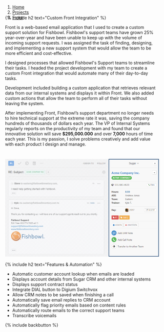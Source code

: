 <ol class="breadcrumbs" style="margin-bottom: -30px!important;">
  <li><a href="/"><span>Home</span></a></li>
  <li><a href="/#projects"><span>Projects</span></a></li>
  <li><a href="/front/"><span>Front</span></a></li>       
</ol>

{% include h2 text="Custom Front Integration" %}

Front is a web-based email application that I used to create a custom support solution for Fishbowl. Fishbowl's support teams have grown 25% year-over-year and have been unable to keep up with the volume of incoming support requests. I was assigned the task of finding, designing, and implementing a new support system that would allow the team to be more efficient and cost-effective.

I designed processes that allowed Fishbowl's Support teams to streamline their tasks. I headed the project development with my team to create a custom Front integration that would automate many of their day-to-day tasks. 

Development included building a custom application that retrieves relevant data from our internal systems and displays it within Front. We also added custom actions that allow the team to perform all of their tasks without leaving the system. 

After implementing Front, Fishbowl’s support department no longer needs to hire technical support at the extreme rate it was, saving the company hundreds of thousands of dollars each year. The VP of Internal Systems regularly reports on the productivity of my team and found that our innovative solution will save **$295,000.000** and over **7,000** hours of time each year. This is my passion, I solve problems creatively and add value with each product I design and manage.

<p style="margin-top: 40px;"><img class="border" src="/assets/images/panel.png" alt="panel"></p>

{% include h2 text="Features & Automation" %}

- Automatic customer account lookup when emails are loaded
- Displays account details from Sugar CRM and other internal systems
- Displays support contract status
- Integrate DIAL button to Digium Switchvox
- Allow CRM notes to be saved when finishing a call  
- Automatically save email replies to CRM account
- Automatically flag priority emails based on content rules
- Automatically route emails to the correct support teams
- Transcribe voicemails

{% include backbutton %}

